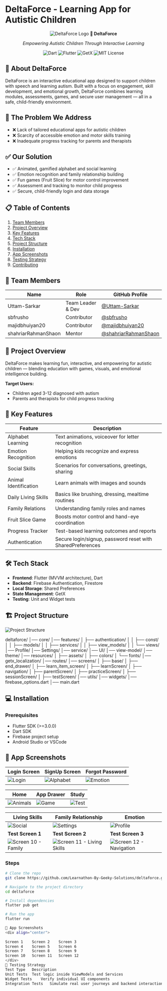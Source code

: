 # DeltaForce - Learning App for Autistic Children

<div align="center">
  
![DeltaForce Logo]([https://via.placeholder.com/200x100?text=DeltaForce+Logo](https://github.com/Learnathon-By-Geeky-Solutions/deltaforce/blob/SBF_RUSHO/voice_bridge/assets/appLogo.png))  
**🧩 DeltaForce**  

*Empowering Autistic Children Through Interactive Learning*  

![Dart](https://img.shields.io/badge/Dart-0175C2?style=for-the-badge&logo=dart&logoColor=white)
![Flutter](https://img.shields.io/badge/Flutter-02569B?style=for-the-badge&logo=flutter&logoColor=white)
![GetX](https://img.shields.io/badge/GetX-239120?style=for-the-badge)
![MIT License](https://img.shields.io/badge/license-MIT-blue.svg)

</div>

## 📖 About DeltaForce

DeltaForce is an interactive educational app designed to support children with speech and learning autism. Built with a focus on engagement, skill development, and emotional growth, DeltaForce combines learning modules, assessments, games, and secure user management — all in a safe, child-friendly environment.

## 🎯 The Problem We Address

- ❌ Lack of tailored educational apps for autistic children
- ❌ Scarcity of accessible emotion and motor skills training
- ❌ Inadequate progress tracking for parents and therapists

## ✅ Our Solution

- ✅ Animated, gamified alphabet and social learning
- ✅ Emotion recognition and family relationship building
- ✅ Fun games (Fruit Slice) for motor control improvement
- ✅ Assessment and tracking to monitor child progress
- ✅ Secure, child-friendly login and data storage

## 📋 Table of Contents

1. [Team Members](#-team-members)
2. [Project Overview](#-project-overview)
3. [Key Features](#-key-features)
4. [Tech Stack](#-tech-stack)
5. [Project Structure](#-project-structure)
6. [Installation](#-installation)
7. [App Screenshots](#-app-screenshots)
8. [Testing Strategy](#-testing-strategy)
9. [Contributing](#-contributing)

## 👥 Team Members

| Name | Role | GitHub Profile |
|------|------|----------------|
| Uttam-Sarkar | Team Leader & Dev | [@Uttam-Sarkar](https://github.com/Uttam-Sarkar) |
| sbfrusho | Contributor | [@sbfrusho](https://github.com/sbfrusho) |
| majidbhuiyan20 | Contributor | [@majidbhuiyan20](https://github.com/majidbhuiyan20) |
| shahriarRahmanShaon | Mentor | [@shahriarRahmanShaon](https://github.com/shahriarRahmanShaon) |

## 🚀 Project Overview

DeltaForce makes learning fun, interactive, and empowering for autistic children — blending education with games, visuals, and emotional intelligence building.

**Target Users:**
- Children aged 3-12 diagnosed with autism
- Parents and therapists for child progress tracking

## 🌟 Key Features

| Feature | Description |
|---------|-------------|
| Alphabet Learning | Text animations, voiceover for letter recognition |
| Emotion Recognition | Helping kids recognize and express emotions |
| Social Skills | Scenarios for conversations, greetings, sharing |
| Animal Identification | Learn animals with images and sounds |
| Daily Living Skills | Basics like brushing, dressing, mealtime routines |
| Family Relations | Understanding family roles and names |
| Fruit Slice Game | Boosts motor control and hand-eye coordination |
| Progress Tracker | Test-based learning outcomes and reports |
| Authentication | Secure login/signup, password reset with SharedPreferences |

## 🛠️ Tech Stack

- **Frontend**: Flutter (MVVM architecture), Dart
- **Backend**: Firebase Authentication, Firestore
- **Local Storage**: Shared Preferences
- **State Management**: GetX
- **Testing**: Unit and Widget tests

## 🏗️ Project Structure

![Project Structure](screenshots/Screenshot_from_2025-04-28_10-04-24.png)

deltaforce/
│── core/
│── features/
│ ├── authentication/
│ │ ├── const/
│ │ ├── models/
│ │ ├── services/
│ │ ├── view_models/
│ │ └── views/
│── Profile/
│── Settings/
│── service/
│── UI/
│── view-model/
│── theme/
│── resources/
│ ├── assets/
│ ├── colors/
│ └── fonts/
│── getx_localization/
│── routes/
│── screens/
│ ├── base/
│ ├── end_drawer/
│ ├── learn_item_screen/
│ ├── learnScreen/
│ ├── navigation/
│ ├── parentScreen/
│ ├── practiceScreen/
│ ├── sessionScreen/
│ ├── testScreen/
│── utils/
│── widgets/
│── firebase_options.dart
│── main.dart


## 💻 Installation

### Prerequisites
- Flutter SDK (>=3.0.0)
- Dart SDK
- Firebase project setup
- Android Studio or VSCode

## 📸 App Screenshots

<div align="center">

| Login Screen | SignUp Screen | Forgot Password |
|--------------|------------------|-----------------|
| ![Login](https://raw.githubusercontent.com/Learnathon-By-Geeky-Solutions/deltaforce/SBF_RUSHO/voice_bridge/assets/DeltaForce-20250428T033830Z-001/DeltaForce/Screenshot_20250428_092340.png) | ![Alphabet](https://raw.githubusercontent.com/Learnathon-By-Geeky-Solutions/deltaforce/SBF_RUSHO/voice_bridge/assets/DeltaForce-20250428T033830Z-001/DeltaForce/Screenshot_20250428_092347.png) | ![Emotion](https://raw.githubusercontent.com/Learnathon-By-Geeky-Solutions/deltaforce/SBF_RUSHO/voice_bridge/assets/DeltaForce-20250428T033830Z-001/DeltaForce/Screenshot_20250428_092355.png) |

| Home | App Drawer | Study |
|--------------------|-----------------|---------------|
| ![Animals](https://raw.githubusercontent.com/Learnathon-By-Geeky-Solutions/deltaforce/SBF_RUSHO/voice_bridge/assets/DeltaForce-20250428T033830Z-001/DeltaForce/Screenshot_20250428_092426.png) | ![Game](https://raw.githubusercontent.com/Learnathon-By-Geeky-Solutions/deltaforce/SBF_RUSHO/voice_bridge/assets/DeltaForce-20250428T033830Z-001/DeltaForce/Screenshot_20250428_092431.png) | ![Test](https://raw.githubusercontent.com/Learnathon-By-Geeky-Solutions/deltaforce/SBF_RUSHO/voice_bridge/assets/DeltaForce-20250428T033830Z-001/DeltaForce/Screenshot_20250428_092441.png) |

| Living Skills | Family Relationship | Emotion |
|---------------|-----------------|--------------|
| ![Social](https://raw.githubusercontent.com/Learnathon-By-Geeky-Solutions/deltaforce/SBF_RUSHO/voice_bridge/assets/DeltaForce-20250428T033830Z-001/DeltaForce/Screenshot_20250428_092456.png) | ![Settings](https://raw.githubusercontent.com/Learnathon-By-Geeky-Solutions/deltaforce/SBF_RUSHO/voice_bridge/assets/DeltaForce-20250428T033830Z-001/DeltaForce/Screenshot_20250428_092502.png) | ![Profile](https://raw.githubusercontent.com/Learnathon-By-Geeky-Solutions/deltaforce/SBF_RUSHO/voice_bridge/assets/DeltaForce-20250428T033830Z-001/DeltaForce/Screenshot_20250428_092507.png) |
| **Test Screen 1** | **Test Screen 2** | **Test Screen 3** |
| ![Screen 10 - Family](https://raw.githubusercontent.com/Learnathon-By-Geeky-Solutions/deltaforce/SBF_RUSHO/voice_bridge/assets/DeltaForce-20250428T033830Z-001/DeltaForce/Screenshot_20250428_092519.png) | ![Screen 11 - Living Skills](https://raw.githubusercontent.com/Learnathon-By-Geeky-Solutions/deltaforce/SBF_RUSHO/voice_bridge/assets/DeltaForce-20250428T033830Z-001/DeltaForce/Screenshot_20250428_092527.png) | ![Screen 12 - Navigation](https://raw.githubusercontent.com/Learnathon-By-Geeky-Solutions/deltaforce/SBF_RUSHO/voice_bridge/assets/DeltaForce-20250428T033830Z-001/DeltaForce/Screenshot_20250428_092533.png) |
</div>

### Steps
```bash
# Clone the repo
git clone https://github.com/Learnathon-By-Geeky-Solutions/deltaforce.git

# Navigate to the project directory
cd deltaforce

# Install dependencies
flutter pub get

# Run the app
flutter run

📸 App Screenshots
<div align="center">
		
Screen 1	Screen 2	Screen 3
Screen 4	Screen 5	Screen 6
Screen 7	Screen 8	Screen 9
Screen 10	Screen 11	Screen 12
</div>
🧪 Testing Strategy
Test Type	Description
Unit Tests	Test logic inside ViewModels and Services
Widget Tests	Verify individual UI components
Integration Tests	Simulate real user journeys and backend interaction
